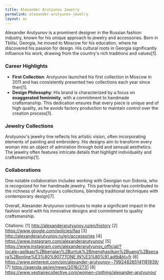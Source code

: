 ```yaml
---
title: Alexander Arutyunov Jewelry
permalink: alexander-arutyunov-jewelry
layout: ai
---
```


Alexander Arutyunov is a prominent designer in the Russian fashion industry, known for his unique approach to jewelry and accessories. Born in Tbilisi, Georgia, he moved to Moscow for his education, where he discovered his passion for design. His cultural roots in Georgia significantly influence his work, drawing from the country's rich traditions and values[1].

### Career Highlights
- **First Collection**: Arutyunov launched his first collection in Moscow in 2011 and has consistently presented two collections each year since then[1].
- **Design Philosophy**: His brand is characterized by a focus on **exaggerated femininity**, with a commitment to handmade craftsmanship. This dedication ensures that every piece is unique and of high quality, as he avoids factory production to maintain control over the creation process[1].

### Jewelry Collections
Arutyunov's jewelry line reflects his artistic vision, often incorporating elements of painting and embroidery. His designs aim to transform every woman into an object of admiration through bold and sensual aesthetics. The jewelry often features intricate details that highlight individuality and craftsmanship[1].

### Collaborations
One notable collaboration includes working with Georgian nun Sidonia, who is recognized for her handmade jewelry. This partnership has contributed to the richness of Arutyunov's collections, blending traditional techniques with contemporary design[7].

Overall, Alexander Arutyunov continues to make a significant impact in the fashion world with his innovative designs and commitment to quality craftsmanship.

Citations:
[1] http://alexanderarutyunov.ru/en/history
[2] https://www.google.com/policies/faq
[3] http://alexanderarutyunov.ru/en/accessories
[4] https://www.instagram.com/alexanderarutyunov/
[5] https://www.instagram.com/alexanderarutyunov_official/?locale=aplikasi%2Bberjalan%2Buntuk%2Bmenghasilkan%2Buang%2Bsecara%2Bonline%E3%80%90777ONE.IN%E3%80%91.adtb&hl=fr
[6] https://www.pinterest.com/pin/alexander-arutyunov--799248265141181939/
[7] https://agenda.ge/en/news/2016/2731
[8] https://www.vestiairecollective.com/women-clothing/alexander-arutyunov/
